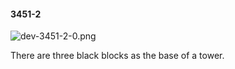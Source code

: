 #### 3451-2
![dev-3451-2-0.png](https://github.com/lil-lab/nlvr/raw/master/nlvr/dev/images/4/dev-3451-2-0.png "dev-3451-2-0.png")

There are three black blocks as the base of a tower.